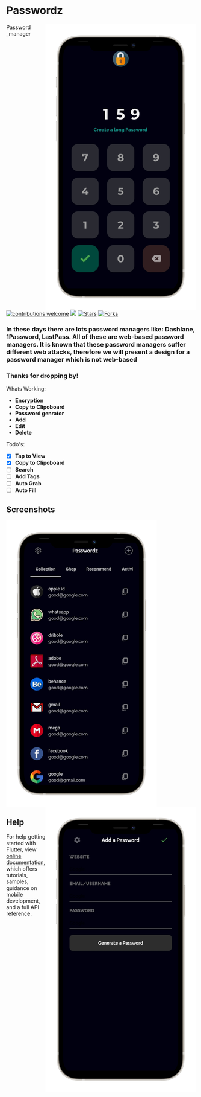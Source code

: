 # Passwordz


<img src="https://github.com/faizm55212/password-manager/blob/master/Screenshots/lockscreen.png" alt="img" align="right" width="400px">

Password _manager


[![contributions welcome](https://img.shields.io/badge/contributions-welcome-brightgreen.svg?style=flat)](https://github.com/dwyl/esta/issues)
![](https://visitor-badge.glitch.me/badge?page_id=faizm55212.password-manager)
[![Stars](https://img.shields.io/github/stars/faizm55212/password-manager)](https://github.com/faizm55212/password-manager)
[![Forks](https://img.shields.io/github/forks/faizm55212/password-manager)](https://github.com/faizm55212/password-manager/fork)

### In these days there are lots password managers like: Dashlane, 1Password, LastPass. All of these are web-based password managers. It is known that these password managers suffer different web attacks, therefore we will present a design for a password manager which is not web-based

### Thanks for dropping by!


Whats Working:

+ **Encryption**
+ **Copy to Clipoboard**
+ **Password genrator**
+ **Add**
+ **Edit**
+ **Delete**

Todo's:

- [x] **Tap to View**
- [x] **Copy to Clipoboard**
- [ ] **Search**
- [ ] **Add Tags**
- [ ] **Auto Grab**
- [ ] **Auto Fill**

## Screenshots

<img src="https://github.com/faizm55212/password-manager/blob/master/Screenshots/homescreen.png" alt="img" align="left" width="400px">
<img src="https://github.com/faizm55212/password-manager/blob/master/Screenshots/addPassword.png" alt="img" align="right" width="400px">

<br clear = left>

## Help

For help getting started with Flutter, view 
[online documentation](https://flutter.dev/docs), which offers tutorials,
samples, guidance on mobile development, and a full API reference.
